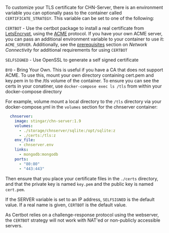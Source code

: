To customize your TLS certificate for CHN-Server, there is an environment
variable you can optionally pass to the container called
`CERTIFICATE_STRATEGY`.  This variable can be set to one of the following:

`CERTBOT` - Use the certbot package to install a real certificate from
[LetsEncrypt](https://letsencrypt.org/), using the
[ACME](https://en.wikipedia.org/wiki/Automated_Certificate_Management_Environment)
protocol.  If you have your own ACME server, you can pass an additional
environment variable to your container to use it: `ACME_SERVER`. Additionally, see the [prerequisites](prerequisite.md) 
section on *Network Connectivity* for additional requirements for using `CERTBOT`

`SELFSIGNED` - Use OpenSSL to generate a self signed certificate

`BYO` - Bring Your Own.  This is useful if you have a CA that does not support
ACME.  To use this, mount your own directory containing cert.pem and key.pem in
to the /tls volume of the container.  To ensure you can see the certs in your
conatiner, use `docker-compose exec ls /tls` from within your docker-compose
directory

For example, volume mount a local directory to the `/tls` directory via your docker-compose.yml in the 
`volumes` section for the chnserver container:

```yaml
  chnserver:
    image: stingar/chn-server:1.9
    volumes:
      - ./storage/chnserver/sqlite:/opt/sqlite:z
      - ./certs:/tls:z
    env_file:
      - chnserver.env
    links:
      - mongodb:mongodb
    ports:
      - "80:80"
      - "443:443"
```
Then ensure that you place your certificate files in the `./certs` directory, and that the private key is named `key.pem` and the public key is named `cert.pem`.

If the SERVER variable is set to an IP address, `SELFSIGNED` is the default
value.  If a real name is given, `CERTBOT` is the default value. 

As Certbot relies on a challenge-response protocol using the webserver, the `CERTBOT` strategy will not work with 
NAT'ed or non-publicly accessible servers.

